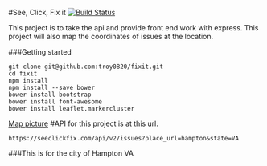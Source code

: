#See, Click, Fix it [![Build Status](https://travis-ci.org/troy0820/fixit.svg)](https://travis-ci.org/troy0820/fixit)

This project is to take the api and provide front end work with express.
This project will also map the coordinates of issues at the location.

###Getting started
```
git clone git@github.com:troy0820/fixit.git
cd fixit
npm install
npm install --save bower
bower install bootstrap
bower install font-awesome
bower install leaflet.markercluster
```
[Map picture](/public/images/map.png)
#API for this project is at this url.
```
https://seeclickfix.com/api/v2/issues?place_url=hampton&state=VA
```

###This is for the city of Hampton VA 
